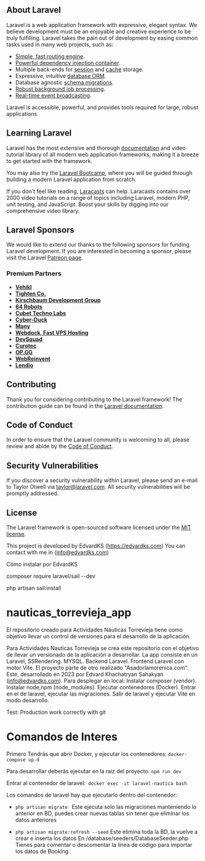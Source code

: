 ## About Laravel

Laravel is a web application framework with expressive, elegant syntax. We believe development must be an enjoyable and creative experience to be truly fulfilling. Laravel takes the pain out of development by easing common tasks used in many web projects, such as:

- [Simple, fast routing engine](https://laravel.com/docs/routing).
- [Powerful dependency injection container](https://laravel.com/docs/container).
- Multiple back-ends for [session](https://laravel.com/docs/session) and [cache](https://laravel.com/docs/cache) storage.
- Expressive, intuitive [database ORM](https://laravel.com/docs/eloquent).
- Database agnostic [schema migrations](https://laravel.com/docs/migrations).
- [Robust background job processing](https://laravel.com/docs/queues).
- [Real-time event broadcasting](https://laravel.com/docs/broadcasting).

Laravel is accessible, powerful, and provides tools required for large, robust applications.

## Learning Laravel

Laravel has the most extensive and thorough [documentation](https://laravel.com/docs) and video tutorial library of all modern web application frameworks, making it a breeze to get started with the framework.

You may also try the [Laravel Bootcamp](https://bootcamp.laravel.com), where you will be guided through building a modern Laravel application from scratch.

If you don't feel like reading, [Laracasts](https://laracasts.com) can help. Laracasts contains over 2000 video tutorials on a range of topics including Laravel, modern PHP, unit testing, and JavaScript. Boost your skills by digging into our comprehensive video library.

## Laravel Sponsors

We would like to extend our thanks to the following sponsors for funding Laravel development. If you are interested in becoming a sponsor, please visit the Laravel [Patreon page](https://patreon.com/taylorotwell).

### Premium Partners

- **[Vehikl](https://vehikl.com/)**
- **[Tighten Co.](https://tighten.co)**
- **[Kirschbaum Development Group](https://kirschbaumdevelopment.com)**
- **[64 Robots](https://64robots.com)**
- **[Cubet Techno Labs](https://cubettech.com)**
- **[Cyber-Duck](https://cyber-duck.co.uk)**
- **[Many](https://www.many.co.uk)**
- **[Webdock, Fast VPS Hosting](https://www.webdock.io/en)**
- **[DevSquad](https://devsquad.com)**
- **[Curotec](https://www.curotec.com/services/technologies/laravel/)**
- **[OP.GG](https://op.gg)**
- **[WebReinvent](https://webreinvent.com/?utm_source=laravel&utm_medium=github&utm_campaign=patreon-sponsors)**
- **[Lendio](https://lendio.com)**

## Contributing

Thank you for considering contributing to the Laravel framework! The contribution guide can be found in the [Laravel documentation](https://laravel.com/docs/contributions).

## Code of Conduct

In order to ensure that the Laravel community is welcoming to all, please review and abide by the [Code of Conduct](https://laravel.com/docs/contributions#code-of-conduct).

## Security Vulnerabilities

If you discover a security vulnerability within Laravel, please send an e-mail to Taylor Otwell via [taylor@laravel.com](mailto:taylor@laravel.com). All security vulnerabilities will be promptly addressed.

## License

The Laravel framework is open-sourced software licensed under the [MIT license](https://opensource.org/licenses/MIT).

This project is developed by EdvardKS (https://edvardks.com)
You can contact with me in (info@edvardks.com)

Cómo instalar por EdvardKS

composer require laravel/sail --dev

php artisan sail:install


# nauticas_torrevieja_app
El repositorio creado para Actividades Náuticas Torrevieja tiene como objetivo llevar un control de versiones para el desarrollo de la aplicación.
 
Para Actividades Nauticas Torrevieja se crea este repositorio con el objetivo de llevar un versionado de la aplicación a desarrollar.
La app consiste en un Laravel, SSRendering. MYSQL. Backend Laravel. Frontend Laravel con motor Vite.
El proyecto parte de otro realizado "Asadorlamorenica.com". Este, desarrollado en 2023 por Edvard Khachatryan Sahakyan (info@edvardks.com).
Para desplegar en local:
  Instalar composer (vendor).
  Instalar node,npm (node_modules).
  Ejecutar contenedores (Docker).
  Entrar en el de laravel, ejecutar las migraciones.
  Salir de laravel y ejecutar Vite en modo desarrollo.

Test: Production work correctly with git


# Comandos de Interes

Primero Tendrás que abrir Docker, y ejecutar los contenedores: `docker-compose up-d`

Para desarrollar deberás ejecutar en la raiz del proyecto: `npm run dev`

Entrar al contenedor de laravel:` docker exec -it laravel-nautica bash`

Los comandos de laravel hay que ejecutarlo dentro del contenedor:
  - `php artisan migrate `
            Este ejecuta solo las migraciones manteniendo lo anterior en BD, puedes crear nuevas tablas sin tener que eliminar los datos anteriores
            
  - `php artisan migrate:refresh --seed`
            Este elimina toda la BD, la vuelve a crear e inserta los datos
            En /database/seeders/DatabaseSeeder.php Tienes para comentar o descomentar la línea de código para importar los datos de Booking

